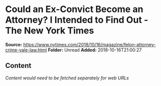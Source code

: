 # Could an Ex-Convict Become an Attorney? I Intended to Find Out - The New York Times

**Source:** https://www.nytimes.com/2018/10/16/magazine/felon-attorney-crime-yale-law.html
**Folder:** Unread
**Added:** 2018-10-16T21:00:27




## Content
*Content would need to be fetched separately for web URLs*
